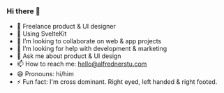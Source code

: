### Hi there 👋

- 🔭 Freelance product & UI designer
- 🌱 Using SvelteKit
- 👯 I’m looking to collaborate on web & app projects
- 🤔 I’m looking for help with development & marketing
- 💬 Ask me about product & UI design
- 📫 How to reach me: hello@alfrednerstu.com
- 😄 Pronouns: hi/him
- ⚡ Fun fact: I'm cross dominant. Right eyed, left handed & right footed.

<!--

You can also find me here:

- [alfrednerstu.com](https://alfrednerstu.com)
- [Twitter](https://twitter.com/alfrednerstu)
- [Instagram](https://www.instagram.com/alfrednerstu)
- [Dribbble](https://dribbble.com/alfred)
- [Linkedin](https://linkedin.com/in/alfrednerstu)

**alfrednerstu/alfrednerstu** is a ✨ _special_ ✨ repository because its `README.md` (this file) appears on your GitHub profile.

Here are some ideas to get you started:

- 🔭 I’m currently working on ...
- 🌱 I’m currently learning ...
- 👯 I’m looking to collaborate on ...
- 🤔 I’m looking for help with ...
- 💬 Ask me about ...
- 📫 How to reach me: ...
- 😄 Pronouns: ...
- ⚡ Fun fact: ...

-->
